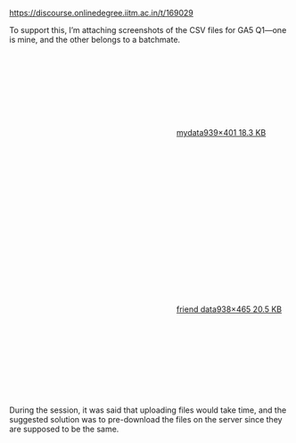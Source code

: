 https://discourse.onlinedegree.iitm.ac.in/t/169029

To support this, I’m attaching screenshots of the CSV files for GA5 Q1—one is mine, and the other belongs to a batchmate.</p>
<p><div class="lightbox-wrapper"><a class="lightbox" data-download-href="/uploads/short-url/qYetz4niRz4sSTi8LqLpF7X9Gs3.png?dl=1" href="https://europe1.discourse-cdn.com/flex013/uploads/iitm/original/3X/b/d/bd0793de2034d6990e337f71cda4447d55e863bb.png" title="mydata"><div class="meta"><svg aria-hidden="true" class="fa d-icon d-icon-far-image svg-icon"><use href="#far-image"></use></svg><span class="filename">mydata</span><span class="informations">939×401 18.3 KB</span><svg aria-hidden="true" class="fa d-icon d-icon-discourse-expand svg-icon"><use href="#discourse-expand"></use></svg></div></a></div></p>
<p><div class="lightbox-wrapper"><a class="lightbox" data-download-href="/uploads/short-url/44GCKKbbLnhDqsoaago0XJzY3h4.png?dl=1" href="https://europe1.discourse-cdn.com/flex013/uploads/iitm/original/3X/1/c/1c9058197b1b9e480dec30b06a4e9cca190a1a9e.png" title="friend data"><div class="meta"><svg aria-hidden="true" class="fa d-icon d-icon-far-image svg-icon"><use href="#far-image"></use></svg><span class="filename">friend data</span><span class="informations">938×465 20.5 KB</span><svg aria-hidden="true" class="fa d-icon d-icon-discourse-expand svg-icon"><use href="#discourse-expand"></use></svg></div></a></div></p>
<p>During the session, it was said that uploading files would take time, and the suggested solution was to pre-download the files on the server since they are supposed to be the same.